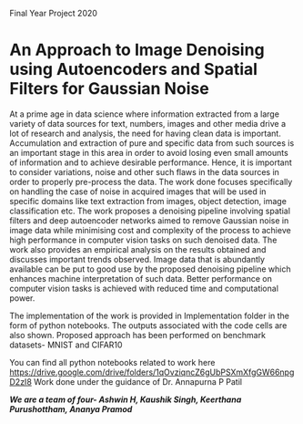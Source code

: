 
Final Year Project 2020 
<h1>An Approach to Image Denoising using Autoencoders and Spatial Filters for Gaussian Noise</h1>

At a prime age in data science where information extracted from a large variety of data sources for text, numbers, images and other media drive a lot of research and analysis, the need for having clean data is important. Accumulation and extraction of pure and specific data from such sources is an important stage in this area in order to avoid losing even small amounts of information and to achieve desirable performance. Hence, it is important to consider variations, noise and other such flaws in the data sources in order to properly pre-process the data. The work done focuses specifically on handling the case of noise in acquired images that will be used in specific domains like text extraction from images, object detection, image classification etc. The work proposes a denoising pipeline involving spatial filters and deep autoencoder networks aimed to remove Gaussian noise in image data while minimising cost and complexity of the process to achieve high performance in  computer vision tasks on such denoised data. The work  also provides an empirical analysis on the results obtained and discusses important trends observed. Image data that is abundantly available can be put to good use by the proposed denoising pipeline which enhances machine interpretation of such data. Better performance on computer vision tasks is achieved with reduced time and computational power.


The implementation of the work is provided in Implementation folder in the form of python notebooks. The outputs associated with the code cells are also shown.
Proposed approach has been performed on benchmark datasets- MNIST and CIFAR10

You can find all python notebooks related to work here https://drive.google.com/drive/folders/1qOvziqncZ6gUbPSXmXfgGW66npgD2zI8
Work done under the guidance of Dr. Annapurna P Patil

<b><i>We are a team of four-
  Ashwin H, Kaushik Singh, Keerthana Purushottham, Ananya Pramod</i></b>

